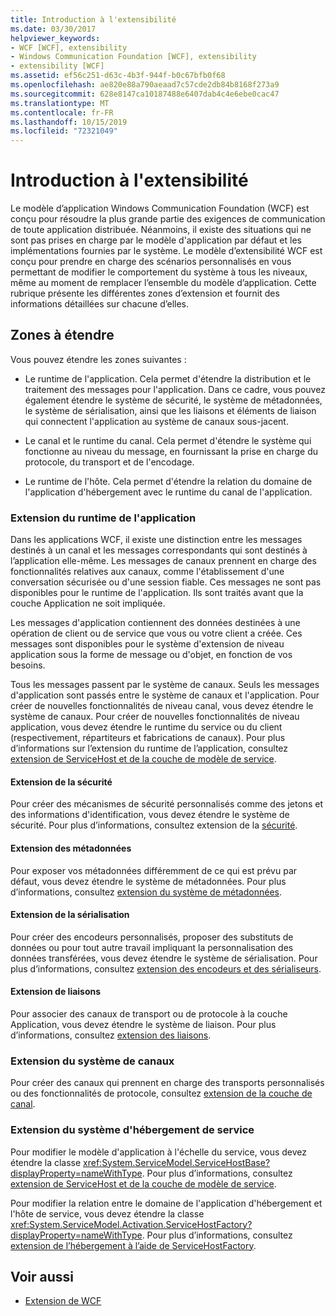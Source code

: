 ```yaml
---
title: Introduction à l'extensibilité
ms.date: 03/30/2017
helpviewer_keywords:
- WCF [WCF], extensibility
- Windows Communication Foundation [WCF], extensibility
- extensibility [WCF]
ms.assetid: ef56c251-d63c-4b3f-944f-b0c67bfb0f68
ms.openlocfilehash: ae820e88a790aeaad7c57cde2db84b8168f273a9
ms.sourcegitcommit: 628e8147ca10187488e6407dab4c4e6ebe0cac47
ms.translationtype: MT
ms.contentlocale: fr-FR
ms.lasthandoff: 10/15/2019
ms.locfileid: "72321049"
---
```

# <a name="introduction-to-extensibility"></a>Introduction à l'extensibilité
Le modèle d’application Windows Communication Foundation (WCF) est conçu pour résoudre la plus grande partie des exigences de communication de toute application distribuée. Néanmoins, il existe des situations qui ne sont pas prises en charge par le modèle d'application par défaut et les implémentations fournies par le système. Le modèle d’extensibilité WCF est conçu pour prendre en charge des scénarios personnalisés en vous permettant de modifier le comportement du système à tous les niveaux, même au moment de remplacer l’ensemble du modèle d’application. Cette rubrique présente les différentes zones d’extension et fournit des informations détaillées sur chacune d’elles.  
  
## <a name="areas-to-extend"></a>Zones à étendre  
 Vous pouvez étendre les zones suivantes :  
  
- Le runtime de l'application. Cela permet d'étendre la distribution et le traitement des messages pour l'application. Dans ce cadre, vous pouvez également étendre le système de sécurité, le système de métadonnées, le système de sérialisation, ainsi que les liaisons et éléments de liaison qui connectent l'application au système de canaux sous-jacent.  
  
- Le canal et le runtime du canal. Cela permet d'étendre le système qui fonctionne au niveau du message, en fournissant la prise en charge du protocole, du transport et de l'encodage.  
  
- Le runtime de l'hôte. Cela permet d'étendre la relation du domaine de l'application d'hébergement avec le runtime du canal de l'application.  
  
### <a name="extending-the-application-runtime"></a>Extension du runtime de l'application  
 Dans les applications WCF, il existe une distinction entre les messages destinés à un canal et les messages correspondants qui sont destinés à l’application elle-même. Les messages de canaux prennent en charge des fonctionnalités relatives aux canaux, comme l'établissement d'une conversation sécurisée ou d'une session fiable. Ces messages ne sont pas disponibles pour le runtime de l'application. Ils sont traités avant que la couche Application ne soit impliquée.  
  
 Les messages d'application contiennent des données destinées à une opération de client ou de service que vous ou votre client a créée. Ces messages sont disponibles pour le système d'extension de niveau application sous la forme de message ou d'objet, en fonction de vos besoins.  
  
 Tous les messages passent par le système de canaux. Seuls les messages d'application sont passés entre le système de canaux et l'application. Pour créer de nouvelles fonctionnalités de niveau canal, vous devez étendre le système de canaux. Pour créer de nouvelles fonctionnalités de niveau application, vous devez étendre le runtime du service ou du client (respectivement, répartiteurs et fabrications de canaux). Pour plus d’informations sur l’extension du runtime de l’application, consultez [extension de ServiceHost et de la couche de modèle de service](./extending/extending-servicehost-and-the-service-model-layer.md).  
  
#### <a name="extending-security"></a>Extension de la sécurité  
 Pour créer des mécanismes de sécurité personnalisés comme des jetons et des informations d'identification, vous devez étendre le système de sécurité. Pour plus d’informations, consultez extension de la [sécurité](./extending/extending-security.md).  
  
#### <a name="extending-metadata"></a>Extension des métadonnées  
 Pour exposer vos métadonnées différemment de ce qui est prévu par défaut, vous devez étendre le système de métadonnées. Pour plus d’informations, consultez [extension du système de métadonnées](./extending/extending-the-metadata-system.md).  
  
#### <a name="extending-serialization"></a>Extension de la sérialisation  
 Pour créer des encodeurs personnalisés, proposer des substituts de données ou pour tout autre travail impliquant la personnalisation des données transférées, vous devez étendre le système de sérialisation. Pour plus d’informations, consultez [extension des encodeurs et des sérialiseurs](./extending/extending-encoders-and-serializers.md).  
  
#### <a name="extending-bindings"></a>Extension de liaisons  
 Pour associer des canaux de transport ou de protocole à la couche Application, vous devez étendre le système de liaison. Pour plus d’informations, consultez [extension des liaisons](./extending/extending-bindings.md).  
  
### <a name="extending-the-channel-system"></a>Extension du système de canaux  
 Pour créer des canaux qui prennent en charge des transports personnalisés ou des fonctionnalités de protocole, consultez [extension de la couche de canal](./extending/extending-the-channel-layer.md).  
  
### <a name="extending-the-service-hosting-system"></a>Extension du système d'hébergement de service  
 Pour modifier le modèle d'application à l'échelle du service, vous devez étendre la classe <xref:System.ServiceModel.ServiceHostBase?displayProperty=nameWithType>. Pour plus d’informations, consultez [extension de ServiceHost et de la couche de modèle de service](./extending/extending-servicehost-and-the-service-model-layer.md).  
  
 Pour modifier la relation entre le domaine de l'application d'hébergement et l'hôte de service, vous devez étendre la classe <xref:System.ServiceModel.Activation.ServiceHostFactory?displayProperty=nameWithType>. Pour plus d’informations, consultez [extension de l’hébergement à l’aide de ServiceHostFactory](./extending/extending-hosting-using-servicehostfactory.md).  
  
## <a name="see-also"></a>Voir aussi

- [Extension de WCF](./extending/index.md)
